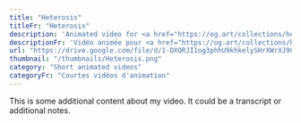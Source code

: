 ```yaml
---
title: "Heterosis"
titleFr: "Heterosis"
description: 'Animated video for <a href="https://og.art/collections/heterosis/" target="_blank">«Heterosis»</a> art project by <a href="https://snark.art/" target="_blank">Snark.Art</a> and <a href="https://matcollishaw.com/" target="_blank">Matt Collishaw</a>.'
descriptionFr: 'Vidéo animée pour <a href="https://og.art/collections/heterosis/" target="_blank">«Heterosis»</a> projet artistique de <a href="https://snark.art/" target="_blank">Snark.Art</a> et <a href="https://matcollishaw.com/" target="_blank">Matt Collishaw</a>.'
url: "https://drive.google.com/file/d/1-DXQRJI1og3phhU9khkelySHrXWrXJ9Q/preview"
thumbnail: "/thumbnails/Heterosis.png"
category: "Short animated videos"
categoryFr: "Courtes vidéos d'animation"
---
```


This is some additional content about my video. It could be a transcript or additional notes.